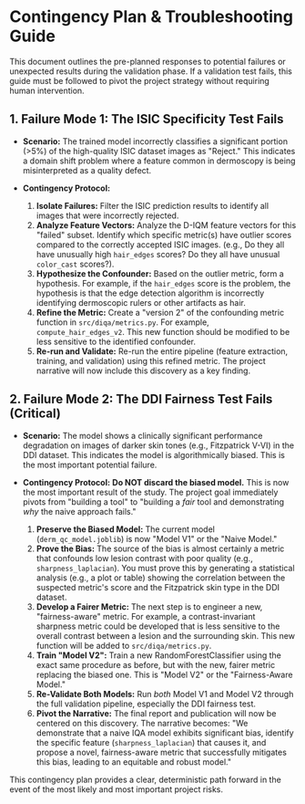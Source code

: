 # Contingency Plan & Troubleshooting Guide

This document outlines the pre-planned responses to potential failures or unexpected results during the validation phase. If a validation test fails, this guide must be followed to pivot the project strategy without requiring human intervention.

## 1. Failure Mode 1: The ISIC Specificity Test Fails

-   **Scenario:** The trained model incorrectly classifies a significant portion (>5%) of the high-quality ISIC dataset images as "Reject." This indicates a domain shift problem where a feature common in dermoscopy is being misinterpreted as a quality defect.

-   **Contingency Protocol:**
    1.  **Isolate Failures:** Filter the ISIC prediction results to identify all images that were incorrectly rejected.
    2.  **Analyze Feature Vectors:** Analyze the D-IQM feature vectors for this "failed" subset. Identify which specific metric(s) have outlier scores compared to the correctly accepted ISIC images. (e.g., Do they all have unusually high `hair_edges` scores? Do they all have unusual `color_cast` scores?).
    3.  **Hypothesize the Confounder:** Based on the outlier metric, form a hypothesis. For example, if the `hair_edges` score is the problem, the hypothesis is that the edge detection algorithm is incorrectly identifying dermoscopic rulers or other artifacts as hair.
    4.  **Refine the Metric:** Create a "version 2" of the confounding metric function in `src/diqa/metrics.py`. For example, `compute_hair_edges_v2`. This new function should be modified to be less sensitive to the identified confounder.
    5.  **Re-run and Validate:** Re-run the entire pipeline (feature extraction, training, and validation) using this refined metric. The project narrative will now include this discovery as a key finding.

## 2. Failure Mode 2: The DDI Fairness Test Fails (Critical)

-   **Scenario:** The model shows a clinically significant performance degradation on images of darker skin tones (e.g., Fitzpatrick V-VI) in the DDI dataset. This indicates the model is algorithmically biased. This is the most important potential failure.

-   **Contingency Protocol:** **Do NOT discard the biased model.** This is now the most important result of the study. The project goal immediately pivots from "building a tool" to "building a *fair* tool and demonstrating *why* the naive approach fails."

    1.  **Preserve the Biased Model:** The current model (`derm_qc_model.joblib`) is now "Model V1" or the "Naive Model."
    2.  **Prove the Bias:** The source of the bias is almost certainly a metric that confounds low lesion contrast with poor quality (e.g., `sharpness_laplacian`). You must prove this by generating a statistical analysis (e.g., a plot or table) showing the correlation between the suspected metric's score and the Fitzpatrick skin type in the DDI dataset.
    3.  **Develop a Fairer Metric:** The next step is to engineer a new, "fairness-aware" metric. For example, a contrast-invariant sharpness metric could be developed that is less sensitive to the overall contrast between a lesion and the surrounding skin. This new function will be added to `src/diqa/metrics.py`.
    4.  **Train "Model V2":** Train a new RandomForestClassifier using the exact same procedure as before, but with the new, fairer metric replacing the biased one. This is "Model V2" or the "Fairness-Aware Model."
    5.  **Re-Validate Both Models:** Run *both* Model V1 and Model V2 through the full validation pipeline, especially the DDI fairness test.
    6.  **Pivot the Narrative:** The final report and publication will now be centered on this discovery. The narrative becomes: "We demonstrate that a naive IQA model exhibits significant bias, identify the specific feature (`sharpness_laplacian`) that causes it, and propose a novel, fairness-aware metric that successfully mitigates this bias, leading to an equitable and robust model."

This contingency plan provides a clear, deterministic path forward in the event of the most likely and most important project risks.

